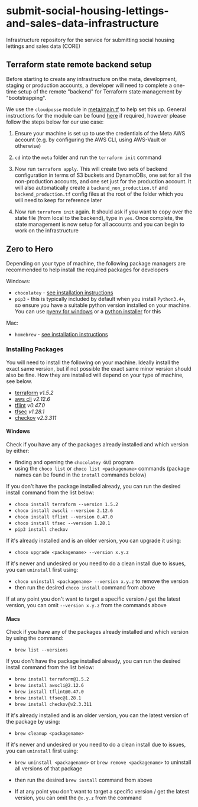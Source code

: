 # submit-social-housing-lettings-and-sales-data-infrastructure
Infrastructure repository for the service for submitting social housing lettings and sales data (CORE)

## Terraform state remote backend setup
Before starting to create any infrastructure on the meta, development, staging or production accounts, a developer will need to complete a one-time setup of the remote "backend" for Terraform state management by "bootstrapping".

We use the `cloudposse` module in [meta/main.tf](./terraform/meta/main.tf) to help set this up. General instructions for the module can be found [here](https://github.com/cloudposse/terraform-aws-tfstate-backend#usage) if required, however please follow the steps below for our use case:

1. Ensure your machine is set up to use the credentials of the Meta AWS account (e.g. by configuring the AWS CLI, using AWS-Vault or otherwise)

2. `cd` into the `meta` folder and run the `terraform init` command

3. Now run `terraform apply`. This will create two sets of backend configuration in terms of S3 buckets and DynamoDBs, one set for all the non-production accounts, and one set just for the production account. It will also automatically create a `backend_non_production.tf` and `backend_production.tf` config files at the root of the folder which you will need to keep for reference later

4. Now run `terraform init` again. It should ask if you want to copy over the state file (from local to the backend), type in `yes`. Once complete, the state management is now setup for all accounts and you can begin to work on the infrastructure

## Zero to Hero

Depending on your type of machine, the following package managers are recommended to help install the required packages
for developers

Windows:
- `chocolatey` - [see installation instructions](https://chocolatey.org/install#individual)
- `pip3` - this is typically included by default when you install `Python3.4+`, so ensure you have a suitable python 
version installed on your machine. You can use [pyenv for windows](https://github.com/pyenv-win/pyenv-win) or a 
[python installer](https://www.python.org/downloads/) for this

Mac:
- `homebrew` - [see installation instructions](https://brew.sh/)

### Installing Packages
You will need to install the following on your machine. Ideally install the exact same version, but if not possible the 
exact same minor version should also be fine. How they are installed will depend on your type of machine, see below.

- [terraform](https://github.com/hashicorp/terraform) _v1.5.2_  
- [aws cli](https://github.com/aws/aws-cli) _v2.12.6_  
- [tflint]((https://github.com/terraform-linters/tflint)) _v0.47.0_  
- [tfsec](https://github.com/aquasecurity/tfsec) _v1.28.1_  
- [checkov](https://github.com/marketplace/actions/checkov-github-action) _v2.3.311_

#### Windows

Check if you have any of the packages already installed and which version by either:
- finding and opening the `chocolatey GUI` program
- using the `choco list` or `choco list <packagename>` commands (package names can be found in the `install` commands 
below)

If you don't have the package installed already, you can run the desired install command from the list below:
- `choco install terraform --version 1.5.2`
- `choco install awscli --version 2.12.6`
- `choco install tflint --version 0.47.0`
- `choco install tfsec --version 1.28.1`
- `pip3 install checkov`

If it's already installed and is an older version, you can upgrade it using:
- `choco upgrade <packagename> --version x.y.z`

If it's newer and undesired or you need to do a clean install due to issues, you can `uninstall` first using:
- `choco uninstall <packagename> --version x.y.z` to remove the version
- then run the desired `choco install` command from above

If at any point you don't want to target a specific version / get the latest version, you can omit `--version x.y.z` 
from the commands above

#### Macs 

Check if you have any of the packages already installed and which version by using the command:
- `brew list --versions`

If you don't have the package installed already, you can run the desired install command from the list below:
- `brew install terraform@1.5.2`  
- `brew install awscli@2.12.6`  
- `brew install tflint@0.47.0`  
- `brew install tfsec@1.28.1`  
- `brew install checkov@v2.3.311`

If it's already installed and is an older version, you can the latest version of the package by using:
- `brew cleanup <packagename>`

If it's newer and undesired or you need to do a clean install due to issues, you can `uninstall` first using:
- `brew uninstall <packagename>` or `brew remove <packagename>` to uninstall all versions of that package
- then run the desired `brew install` command from above

- If at any point you don't want to target a specific version / get the latest version, you can omit the `@x.y.z`
from the command
